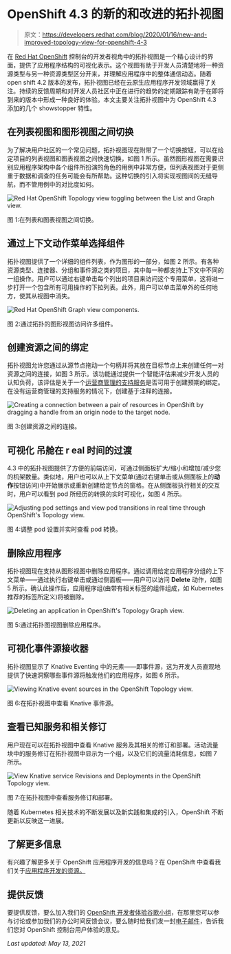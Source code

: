 # OpenShift 4.3 的新的和改进的拓扑视图

> 原文：<https://developers.redhat.com/blog/2020/01/16/new-and-improved-topology-view-for-openshift-4-3>

在 [Red Hat OpenShift](http://developers.redhat.com/openshift/) 控制台的开发者视角中的拓扑视图是一个精心设计的界面，提供了应用程序结构的可视化表示。这个视图有助于开发人员清楚地将一种资源类型与另一种资源类型区分开来，并理解应用程序中的整体通信动态。随着 open shift 4.2 版本的发布，拓扑视图已经在云原生应用程序开发领域赢得了关注。持续的反馈周期和对开发人员社区中正在进行的趋势的定期跟踪有助于在即将到来的版本中形成一种良好的体验。本文主要关注拓扑视图中为 OpenShift 4.3 添加的几个 showstopper 特性。

## **在列表视图和图形视图之间切换**

为了解决用户社区的一个常见问题，拓扑视图现在附带了一个切换按钮，可以在给定项目的列表视图和图表视图之间快速切换，如图 1 所示。虽然图形视图在需要识别应用程序架构中各个组件所扮演的角色的用例中非常方便，但列表视图对于更侧重于数据和调查的任务可能会有所帮助。这种切换的引入将实现视图间的无缝导航，而不管用例中的对比度如何。

![Red Hat OpenShift Topology view toggling between the List and Graph view.](img/843254f4c9152dbf02fbb16bce107941.png)

图 1:在列表和图表视图之间切换。

## **通过上下文动作菜单**选择组件

拓扑视图提供了一个详细的组件列表，作为图形的一部分，如图 2 所示。有各种资源类型、连接器、分组和事件源之类的项目，其中每一种都支持上下文中不同的一组操作。用户可以通过右键单击每个列出的项目来访问这个专用菜单，这将进一步打开一个包含所有可用操作的下拉列表。此外，用户可以单击菜单外的任何地方，使其从视图中消失。

![Red Hat OpenShift Graph view components.](img/13555e9b773833978bbc96b27560dec9.png)

图 2:通过拓扑的图形视图访问许多组件。

## **创建资源之间的绑定**

拓扑视图允许您通过从源节点拖动一个句柄并将其放在目标节点上来创建任何一对资源之间的连接，如图 3 所示。该功能通过提供一个智能评估来减少开发人员的认知负荷，该评估是关于一个[运营商管理的支持服务](https://developers.redhat.com/blog/2019/12/19/introducing-the-service-binding-operator/)是否可用于创建预期的绑定。在没有运营商管理的支持服务的情况下，创建基于注释的连接。

![Creating a connection between a pair of resources in OpenShift by dragging a handle from an origin node to the target node.](img/753e8e33d0712eed1fa24a0b955ae6b1.png)

图 3:创建资源之间的连接。

## **可视化** **吊舱在 r** **eal 时间**的过渡

4.3 中的拓扑视图提供了方便的前端访问，可通过侧面板扩大/缩小和增加/减少您的机架数量。类似地，用户也可以从上下文菜单(通过右键单击或从侧面板上的**动作**按钮访问)中开始展示或重新创建给定节点的窗格。在从侧面板执行相关的交互时，用户可以看到 pod 所经历的转换的实时可视化，如图 4 所示。

![Adjusting pod settings and view pod transitions in real time through OpenShift's Topology view.](img/0bd4958a616632d4ec554aa0fbf645ac.png)

图 4:调整 pod 设置并实时查看 pod 转换。

## **删除应用程序**

拓扑视图现在支持从图形视图中删除应用程序。通过调用给定应用程序分组的上下文菜单——通过执行右键单击或通过侧面板——用户可以访问 **Delete** 动作，如图 5 所示。确认此操作后，应用程序组(由带有相关标签的组件组成，如 Kubernetes 推荐的标签所定义)将被删除。

![Deleting an application in OpenShift's Topology Graph view.](img/5244395c8dabadc69e8000173bf5638f.png)

图 5:通过拓扑图视图删除应用程序。

## **可视化事件源接收器**

拓扑视图显示了 Knative Eventing 中的元素——即事件源，这为开发人员直观地提供了快速洞察哪些事件源将触发他们的应用程序，如图 6 所示。

![Viewing Knative event sources in the OpenShift Topology view.](img/d89a9450b0be00f1f9171d46b54c3d6e.png)

图 6:在拓扑视图中查看 Knative 事件源。

## **查看已知服务和相关修订**

用户现在可以在拓扑视图中查看 Knative 服务及其相关的修订和部署。活动流量块中的服务修订在拓扑视图中显示为一个组，以及它们的流量消耗信息，如图 7 所示。

![View Knative service Revisions and Deployments in the OpenShift Topology view.](img/f459de531e9f5aede1fa446d15138ba8.png)

图 7:在拓扑视图中查看服务修订和部署。

随着 Kubernetes 相关技术的不断发展以及新实践和集成的引入，OpenShift 不断更新以反映这一进展。

## **了解更多信息**

有兴趣了解更多关于 OpenShift 应用程序开发的信息吗？在 OpenShift 中查看我们关于[应用程序开发的资源。](http://developers.redhat.com/openshift)

## **提供反馈**

要提供反馈，要么加入我们的 [OpenShift 开发者体验谷歌小组](https://groups.google.com/forum/#!forum/openshift-dev-users)，在那里您可以参与讨论或参加我们的办公时间反馈会议，要么随时给我们发一封[电子邮件](mailto:openshift-ux@redhat.com)，告诉我们您对 OpenShift 控制台用户体验的意见。

*Last updated: May 13, 2021*